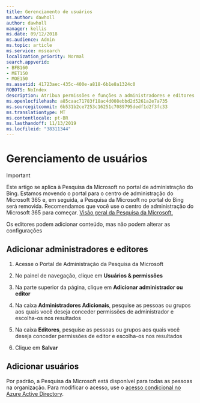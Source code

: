 ```yaml
---
title: Gerenciamento de usuários
ms.author: dawholl
author: dawholl
manager: kellis
ms.date: 09/12/2018
ms.audience: Admin
ms.topic: article
ms.service: mssearch
localization_priority: Normal
search.appverid:
- BFB160
- MET150
- MOE150
ms.assetid: 41723aec-435c-400e-a818-6b1e8a1324c0
ROBOTS: NoIndex
description: Atribua permissões e funções a administradores e editores da Pesquisa da Microsoft
ms.openlocfilehash: a85caac71783f18ac4d008ebbd2d5261a2e7a735
ms.sourcegitcommit: 6b531b2ce7253c16251c7089795dedf1d2f3fc33
ms.translationtype: MT
ms.contentlocale: pt-BR
ms.lasthandoff: 11/13/2019
ms.locfileid: "38311344"
---
```

# <a name="manage-users"></a>Gerenciamento de usuários

> [!IMPORTANT]
> Este artigo se aplica à Pesquisa da Microsoft no portal de administração do Bing. Estamos movendo o portal para o centro de administração do Microsoft 365 e, em seguida, a Pesquisa da Microsoft no portal do Bing será removida. Recomendamos que você use o centro de administração do Microsoft 365 para começar. [Visão geral da Pesquisa da Microsoft.](overview-microsoft-search.md)
    
Os editores podem adicionar conteúdo, mas não podem alterar as configurações
  
## <a name="add-admins-and-editors"></a>Adicionar administradores e editores

1. Acesse o Portal de Administração da Pesquisa da Microsoft
    
2. No painel de navegação, clique em **Usuários &amp; permissões**
    
3. Na parte superior da página, clique em **Adicionar administrador ou editor**
    
4. Na caixa **Administradores Adicionais**, pesquise as pessoas ou grupos aos quais você deseja conceder permissões de administrador e escolha-os nos resultados 
    
5. Na caixa **Editores**, pesquise as pessoas ou grupos aos quais você deseja conceder permissões de editor e escolha-os nos resultados 
    
6. Clique em **Salvar**
    
## <a name="add-users"></a>Adicionar usuários

Por padrão, a Pesquisa da Microsoft está disponível para todas as pessoas na organização. Para modificar o acesso, use o [acesso condicional no Azure Active Directory](https://docs.microsoft.com/azure/active-directory/conditional-access/overview).